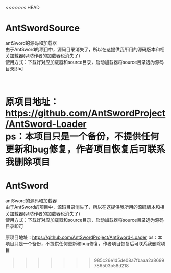 <<<<<<< HEAD
# AntSwordSource
antSword的源码和加载器
<br>由于AntSword的项目中，源码目录消失了，所以在这提供我所用的源码版本和相关加载器(以防作者的加载器也消失了) <br>使用方式：下载好对应加载器和source目录，启动加载器将source目录选为源码目录即可

<br>原项目地址：https://github.com/AntSwordProject/AntSword-Loader
<br>ps：本项目只是一个备份，不提供任何更新和bug修复，作者项目恢复后可联系我删除项目
=======
# AntSword

antSword的源码和加载器 <br>
由于AntSword的项目中，源码目录消失了，所以在这提供我所用的源码版本和相关加载器(以防作者的加载器也消失了) <br>
使用方式：下载好对应加载器和source目录，启动加载器将source目录选为源码目录即可


原项目地址：https://github.com/AntSwordProject/AntSword-Loader
ps：本项目只是一个备份，不提供任何更新和bug修复，作者项目恢复后可联系我删除项目
>>>>>>> 985c26e1d5de08a7fbaaa2a8699786503b58d218
